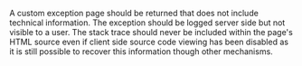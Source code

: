 A custom exception page should be returned that does not include technical information. The exception should be logged
server side but not visible to a user. The stack trace should never be included within the page's HTML source even if
client side source code viewing has been disabled as it is still possible to recover this information though other
mechanisms.